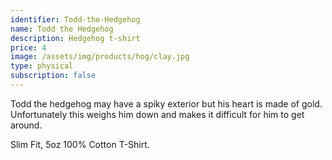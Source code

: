 ```yaml
---
identifier: Todd-the-Hedgehog
name: Todd the Hedgehog
description: Hedgehog t-shirt
price: 4
image: /assets/img/products/hog/clay.jpg
type: physical
subscription: false
---
```


Todd the hedgehog may have a spiky exterior but his heart is made of gold. Unfortunately this weighs him down and makes it difficult for him to get around.

Slim Fit, 5oz 100% Cotton T-Shirt.
